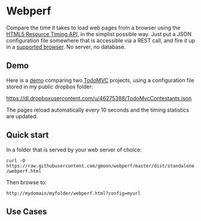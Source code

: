 # Webperf
Compare the time it takes to load web pages from a browser using the [HTML5 Resource Timing API](http://www.w3.org/TR/resource-timing/), in the simplist possible way.  Just put a JSON configuration file somewhere that is accessible via a REST call, and fire it up in a [supported browser](http://caniuse.com/#feat=resource-timing).  No server, no database.

## Demo
Here is a [demo](http://gmoon.github.io/webperf/webperf.html?config=https://dl.dropboxusercontent.com/u/46275388/TodoMvcContestants.json) comparing two [TodoMVC](http://todomvc.com/) projects, using a configuration file stored in my public dropbox folder:

https://dl.dropboxusercontent.com/u/46275388/TodoMvcContestants.json

The pages reload automatically every 10 seconds and the timing statistics are updated.

## Quick start
In a folder that is served by your web server of choice:

```curl -O https://raw.githubusercontent.com/gmoon/webperf/master/dist/standalone/webperf.html```

Then browse to:

```
http://mydomain/myfolder/webperf.html?config=myurl
```

## Use Cases

